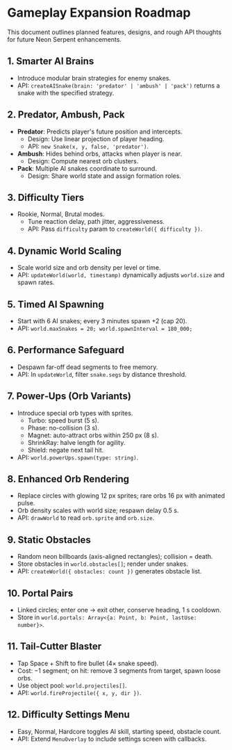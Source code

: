 # Gameplay Expansion Roadmap

This document outlines planned features, designs, and rough API thoughts for future Neon Serpent enhancements.

## 1. Smarter AI Brains
- Introduce modular brain strategies for enemy snakes.
- API: `createAISnake(brain: 'predator' | 'ambush' | 'pack')` returns a snake with the specified strategy.

## 2. Predator, Ambush, Pack
- **Predator**: Predicts player's future position and intercepts.
  - Design: Use linear projection of player heading.
  - API: `new Snake(x, y, false, 'predator')`.
- **Ambush**: Hides behind orbs, attacks when player is near.
  - Design: Compute nearest orb clusters.
- **Pack**: Multiple AI snakes coordinate to surround.
  - Design: Share world state and assign formation roles.

## 3. Difficulty Tiers
- Rookie, Normal, Brutal modes.
  - Tune reaction delay, path jitter, aggressiveness.
  - API: Pass `difficulty` param to `createWorld({ difficulty })`.

## 4. Dynamic World Scaling
- Scale world size and orb density per level or time.
- API: `updateWorld(world, timestamp)` dynamically adjusts `world.size` and spawn rates.

## 5. Timed AI Spawning
- Start with 6 AI snakes; every 3 minutes spawn +2 (cap 20).
- API: `world.maxSnakes = 20; world.spawnInterval = 180_000;`

## 6. Performance Safeguard
- Despawn far-off dead segments to free memory.
- API: In `updateWorld`, filter `snake.segs` by distance threshold.

## 7. Power‑Ups (Orb Variants)
- Introduce special orb types with sprites.
  - Turbo: speed burst (5 s).
  - Phase: no-collision (3 s).
  - Magnet: auto-attract orbs within 250 px (8 s).
  - ShrinkRay: halve length for agility.
  - Shield: negate next tail hit.
- API: `world.powerUps.spawn(type: string)`.

## 8. Enhanced Orb Rendering
- Replace circles with glowing 12 px sprites; rare orbs 16 px with animated pulse.
- Orb density scales with world size; respawn delay 0.5 s.
- API: `drawWorld` to read `orb.sprite` and `orb.size`.

## 9. Static Obstacles
- Random neon billboards (axis-aligned rectangles); collision = death.
- Store obstacles in `world.obstacles[]`; render under snakes.
- API: `createWorld({ obstacles: count })` generates obstacle list.

## 10. Portal Pairs
- Linked circles; enter one → exit other, conserve heading, 1 s cooldown.
- Store in `world.portals: Array<{a: Point, b: Point, lastUse: number}>`.

## 11. Tail‑Cutter Blaster
- Tap Space + Shift to fire bullet (4× snake speed).
- Cost: −1 segment; on hit: remove 3 segments from target, spawn loose orbs.
- Use object pool: `world.projectiles[]`.
- API: `world.fireProjectile({ x, y, dir })`.

## 12. Difficulty Settings Menu
- Easy, Normal, Hardcore toggles AI skill, starting speed, obstacle count.
- API: Extend `MenuOverlay` to include settings screen with callbacks.

